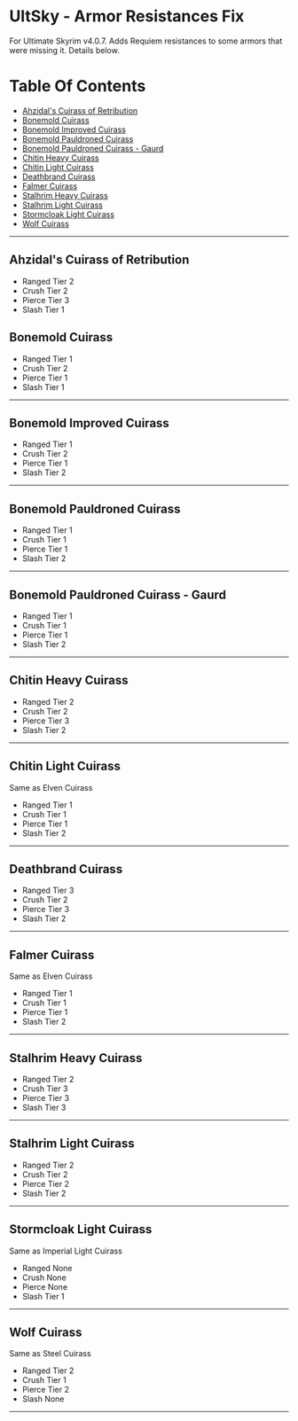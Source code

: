 # UltSky - Armor Resistances Fix

For Ultimate Skyrim v4.0.7. Adds Requiem resistances to some armors that were missing it. Details below.

# Table Of Contents

<!-- TOC -->

- [Ahzidal's Cuirass of Retribution](#ahzidals-cuirass-of-retribution)
- [Bonemold Cuirass](#bonemold-cuirass)
- [Bonemold Improved Cuirass](#bonemold-improved-cuirass)
- [Bonemold Pauldroned Cuirass](#bonemold-pauldroned-cuirass)
- [Bonemold Pauldroned Cuirass - Gaurd](#bonemold-pauldroned-cuirass---gaurd)
- [Chitin Heavy Cuirass](#chitin-heavy-cuirass)
- [Chitin Light Cuirass](#chitin-light-cuirass)
- [Deathbrand Cuirass](#deathbrand-cuirass)
- [Falmer Cuirass](#falmer-cuirass)
- [Stalhrim Heavy Cuirass](#stalhrim-heavy-cuirass)
- [Stalhrim Light Cuirass](#stalhrim-light-cuirass)
- [Stormcloak Light Cuirass](#stormcloak-light-cuirass)
- [Wolf Cuirass](#wolf-cuirass)

<!-- /TOC -->

___

## Ahzidal's Cuirass of Retribution

- Ranged Tier 2
- Crush Tier 2
- Pierce Tier 3
- Slash Tier 1

## Bonemold Cuirass

- Ranged Tier 1
- Crush Tier 2
- Pierce Tier 1
- Slash Tier 1

___

## Bonemold Improved Cuirass

- Ranged Tier 1
- Crush Tier 2
- Pierce Tier 1
- Slash Tier 2

___

## Bonemold Pauldroned Cuirass

- Ranged Tier 1
- Crush Tier 1
- Pierce Tier 1
- Slash Tier 2

___

## Bonemold Pauldroned Cuirass - Gaurd

- Ranged Tier 1
- Crush Tier 1
- Pierce Tier 1
- Slash Tier 2

___

## Chitin Heavy Cuirass

- Ranged Tier 2
- Crush Tier 2
- Pierce Tier 3
- Slash Tier 2

___

## Chitin Light Cuirass

Same as Elven Cuirass

- Ranged Tier 1
- Crush Tier 1
- Pierce Tier 1
- Slash Tier 2

___

## Deathbrand Cuirass

- Ranged Tier 3
- Crush Tier 2
- Pierce Tier 3
- Slash Tier 2

___

## Falmer Cuirass

Same as Elven Cuirass

- Ranged Tier 1
- Crush Tier 1
- Pierce Tier 1
- Slash Tier 2

___

## Stalhrim Heavy Cuirass

- Ranged Tier 2
- Crush Tier 3
- Pierce Tier 3
- Slash Tier 3

___

## Stalhrim Light Cuirass

- Ranged Tier 2
- Crush Tier 2
- Pierce Tier 2
- Slash Tier 2

___

## Stormcloak Light Cuirass

Same as Imperial Light Cuirass

- Ranged None
- Crush None
- Pierce None
- Slash Tier 1

___

## Wolf Cuirass

Same as Steel Cuirass

- Ranged Tier 2
- Crush Tier 1
- Pierce Tier 2
- Slash None

___



